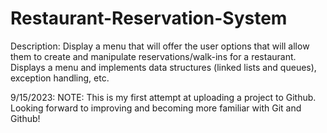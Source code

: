 # Restaurant-Reservation-System
Description: Display a menu that will offer the user options that will allow them to create and manipulate reservations/walk-ins for a restaurant. 
Displays a menu and implements data structures (linked lists and queues), exception handling, etc.

9/15/2023:
NOTE: This is my first attempt at uploading a project to Github. Looking forward to improving and becoming more familiar with Git and Github!
